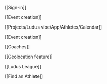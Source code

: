 [[Sign-in]]

[[Event creation]]

[[Projects/Ludus vibe/App/Athletes/Calendar]]

[[Event creation]]

[[Coaches]]

[[Geolocation feature]]

[[Ludus League]]

[[Find an Athlete]]
